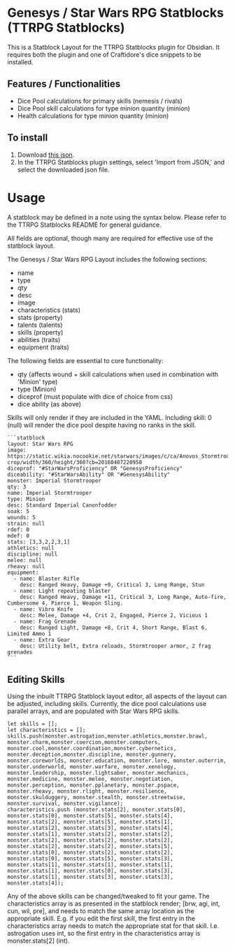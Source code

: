 # Genesys / Star Wars RPG Statblocks (TTRPG Statblocks)
This is a Statblock Layout for the TTRPG Statblocks plugin for Obsidian. It requires both the plugin and one of Craftidore's dice snippets to be installed. 

## Features / Functionalities
* Dice Pool calculations for primary skills (nemesis / rivals)
* Dice Pool skill calculations for type minion quantity (minion)
* Health calculations for type minion quantity (minion)

## To install
1. Download [this json](https://github.dev/Craftidore/Obsidian-Genesys/blob/TTRPG-Stablock-Layout/TTRPG-Statblock-Layout/jsons/Genesys%20_%20Star%20Wars%20RPG.json).
2. In the TTRPG Statblocks plugin settings, select 'Import from JSON,' and select the downloaded json file.

# Usage
A statblock may be defined in a note using the syntax below. Please refer to the TTRPG Statblocks README for general guidance.

All fields are optional, though many are required for effective use of the statblock layout.

The Genesys / Star Wars RPG Layout includes the following sections:
* name
* type
* qty
* desc
* image
* characteristics (stats)
* stats (property)
* talents (talents)
* skills (property)
* abilities (traits)
* equipment (traits)

The following fields are essential to core functionality:
* qty (affects wound + skill calculations when used in combination with 'Minion' type)
* type (Minion)
* diceprof (must populate with dice of choice from css)
* dice ability (as above)

Skills will only render if they are included in the YAML. Including skill: 0 (null) will render the dice pool despite having no ranks in the skill.

````
```statblock
layout: Star Wars RPG
image: https://static.wikia.nocookie.net/starwars/images/c/ca/Anovos_Stormtrooper.png/revision/latest/top-crop/width/360/height/360?cb=20160407220950
diceprof: "#StarWarsProficiency" OR "GenesysProficiency"
diceability: "#StarWarsAbility" OR "#GenesysAbility"
monster: Imperial Stormtrooper
qty: 3
name: Imperial Stormtrooper
type: Minion
desc: Standard Imperial Canonfodder
soak: 5
wounds: 5
strain: null
rdef: 0
mdef: 0
stats: [3,3,2,2,3,1]
athletics: null
discipline: null
melee: null
rheavy: null
equipment:
  - name: Blaster Rifle
    desc: Ranged Heavy, Damage +9, Critical 3, Long Range, Stun
  - name: Light repeating blaster
    desc: Ranged Heavy, Damage +11, Critical 3, Long Range, Auto-fire, Cumbersome 4, Pierce 1, Weapon Sling.
  - name: Vibro Knife
    desc: Melee, Damage +4, Crit 2, Engaged, Pierce 2, Vicious 1
  - name: Frag Grenade
    desc: Ranged Light, Damage +8, Crit 4, Short Range, Blast 6, Limited Ammo 1
  - name: Extra Gear
    desc: Utility belt, Extra reloads, Stormtrooper armor, 2 frag grenades
```
````

## Editing Skills
Using the inbuilt TTRPG Statblock layout editor, all aspects of the layout can be adjusted, including skills. Currently, the dice pool calculations use parallel arrays, and are populated with Star Wars RPG skills.

```
let skills = [];
let characteristics = [];
skills.push(monster.astrogation,monster.athletics,monster.brawl, monster.charm,monster.coercion,monster.computers, monster.cool,monster.coordination,monster.cybernetics, monster.deception,monster.discipline, monster.gunnery, monster.coreworlds, monster.education, monster.lore, monster.outerrim, monster.underworld, monster.warfare, monster.xenology, monster.leadership, monster.lightsaber, monster.mechanics, monster.medicine, monster.melee, monster.negotiation, monster.perception, monster.pplanetary, monster.pspace, monster.rheavy, monster.rlight, monster.resilience, monster.skulduggery, monster.stealth, monster.streetwise, monster.survival, monster.vigilance);
characteristics.push (monster.stats[2], monster.stats[0], monster.stats[0], monster.stats[5], monster.stats[4], monster.stats[2], monster.stats[5], monster.stats[1], monster.stats[2], monster.stats[3], monster.stats[4], monster.stats[1], monster.stats[2], monster.stats[2], monster.stats[2], monster.stats[2], monster.stats[2], monster.stats[2], monster.stats[2], monster.stats[5], monster.stats[0], monster.stats[2], monster.stats[2], monster.stats[0], monster.stats[5], monster.stats[3], monster.stats[1], monster.stats[1], monster.stats[1], monster.stats[1], monster.stats[0], monster.stats[3], monster.stats[1], monster.stats[3], monster.stats[3], monster.stats[4]);
```

Any of the above skills can be changed/tweaked to fit your game. The characteristics array is as presented in the statblock render; [brw, agi, int, cun, wil, pre], and needs to match the same array location as the appropriate skill. E.g. if you edit the first skill, the first entry in the characteristics array needs to match the appropriate stat for that skill. I.e. astrogation uses int, so the first entry in the characteristics array is monster.stats[2] (int). 